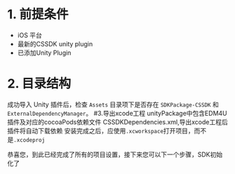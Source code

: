 # 1. 前提条件
- iOS 平台
- 最新的CSSDK unity plugin
- 已添加Unity Plugin

# 2. 目录结构
成功导入 Unity 插件后，检查 `Assets` 目录项下是否存在 `SDKPackage-CSSDK` 和`ExternalDependencyManager`。
#3.导出xcode工程
unityPackage中包含EDM4U插件及对应的cocoaPods依赖文件 CSSDKDependencies.xml,导出xcode工程后插件将自动下载依赖
安装完成之后，应使用`.xcworkspace`打开项目，而不是`.xcodeproj`

恭喜您，到此已经完成了所有的项目设置，接下来您可以下一个步骤，SDK初始化了
